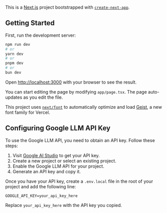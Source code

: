 This is a [Next.js](https://nextjs.org) project bootstrapped with [`create-next-app`](https://nextjs.org/docs/app/api-reference/cli/create-next-app).

## Getting Started

First, run the development server:

```bash
npm run dev
# or
yarn dev
# or
pnpm dev
# or
bun dev
```

Open [http://localhost:3000](http://localhost:3000) with your browser to see the result.

You can start editing the page by modifying `app/page.tsx`. The page auto-updates as you edit the file.

This project uses [`next/font`](https://nextjs.org/docs/app/building-your-application/optimizing/fonts) to automatically optimize and load [Geist](https://vercel.com/font), a new font family for Vercel.

## Configuring Google LLM API Key

To use the Google LLM API, you need to obtain an API key. Follow these steps:

1. Visit [Google AI Studio](https://aistudio.google.com/u/4/apikey) to get your API key.
2. Create a new project or select an existing project.
3. Enable the Google LLM API for your project.
4. Generate an API key and copy it.

Once you have your API key, create a `.env.local` file in the root of your project and add the following line:

```env
GOOGLE_API_KEY=your_api_key_here
```

Replace `your_api_key_here` with the API key you copied.

